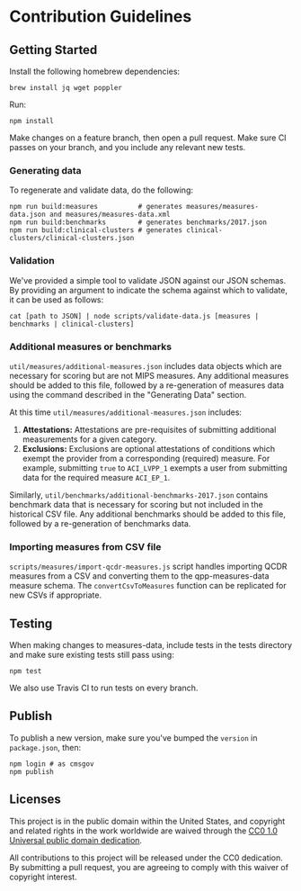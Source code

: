 # Contribution Guidelines

## Getting Started

Install the following homebrew dependencies:
```
brew install jq wget poppler
```

Run:
```
npm install
```

Make changes on a feature branch, then open a pull request. Make sure CI passes on your branch, and you include any relevant new tests.

### Generating data
To regenerate and validate data, do the following:

```
npm run build:measures          # generates measures/measures-data.json and measures/measures-data.xml
npm run build:benchmarks        # generates benchmarks/2017.json
npm run build:clinical-clusters # generates clinical-clusters/clinical-clusters.json
```

### Validation

We've provided a simple tool to validate JSON against our JSON schemas. By providing an argument to indicate the schema against which to validate, it can be used as follows:
```
cat [path to JSON] | node scripts/validate-data.js [measures | benchmarks | clinical-clusters]
```

### Additional measures or benchmarks

`util/measures/additional-measures.json` includes data objects which are necessary for scoring but are not MIPS measures. Any additional measures should be added to this file, followed by a re-generation of measures data using the command described in the "Generating Data" section.

At this time `util/measures/additional-measures.json` includes:

1. **Attestations:** Attestations are pre-requisites of submitting additional measurements for a given category.
2. **Exclusions:** Exclusions are optional attestations of conditions which exempt the provider from a corresponding (required) measure. For example, submitting `true` to `ACI_LVPP_1` exempts a user from submitting data for the required measure `ACI_EP_1`.

Similarly, `util/benchmarks/additional-benchmarks-2017.json` contains benchmark data that is necessary for scoring but not included in the historical CSV file. Any additional benchmarks should be added to this file, followed by a re-generation of benchmarks data.

### Importing measures from CSV file

`scripts/measures/import-qcdr-measures.js` script handles importing QCDR measures from a CSV and converting them to the qpp-measures-data measure schema. The `convertCsvToMeasures` function can be replicated for new CSVs if appropriate.


## Testing

When making changes to measures-data, include tests in the tests directory and make sure existing tests still pass using:

```
npm test
```

We also use Travis CI to run tests on every branch.

## Publish

To publish a new version, make sure you've bumped the `version` in `package.json`, then:
```
npm login # as cmsgov
npm publish
```

## Licenses

This project is in the public domain within the United States, and copyright and related rights in the work worldwide are waived through the [CC0 1.0 Universal public domain dedication](https://creativecommons.org/publicdomain/zero/1.0/).

All contributions to this project will be released under the CC0 dedication. By submitting a pull request, you are agreeing to comply with this waiver of copyright interest.
